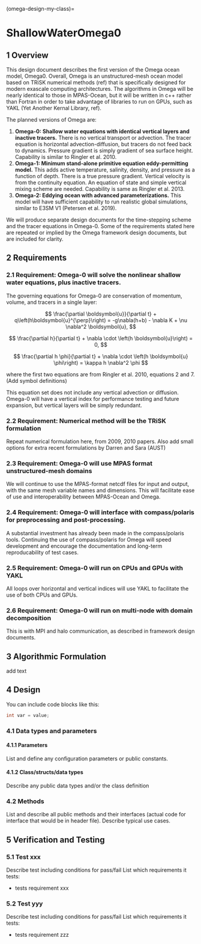 (omega-design-my-class)=
# ShallowWaterOmega0

## 1 Overview

This design document describes the first version of the Omega ocean model, Omega0. Overall, Omega is an unstructured-mesh ocean model based on TRiSK numerical methods (ref) that is specifically designed for modern exascale computing architectures. The algorithms in Omega will be nearly identical to those in MPAS-Ocean, but it will be written in c++ rather than Fortran in order to take advantage of libraries to run on GPUs, such as YAKL (Yet Another Kernal Library, ref). 

The planned versions of Omega are:
1. **Omega-0: Shallow water equations with identical vertical layers and inactive tracers.** There is no vertical transport or advection. The tracer equation is horizontal advection-diffusion, but tracers do not feed back to dynamics. Pressure gradient is simply gradient of sea surface height. Capability is similar to Ringler et al. 2010.
1. **Omega-1: Minimum stand-alone primitive equation eddy-permitting model.** This adds active temperature, salinity, density, and pressure as a function of depth. There is a true pressure gradient. Vertical velocity is from the continuity equation. An equation of state and simple vertical mixing scheme are needed. Capability is same as Ringler et al. 2013.
1. **Omega-2: Eddying ocean with advanced parameterizations.** This model will have sufficient capability to run realistic global simulations, similar to E3SM V1 (Petersen et al. 2019).


We will produce separate design documents for the time-stepping scheme and the tracer equations in Omega-0. Some of the requirements stated here are repeated or implied by the Omega framework design documents, but are included for clarity.

## 2 Requirements

### 2.1 Requirement: Omega-0 will solve the nonlinear shallow water equations, plus inactive tracers.

The governing equations for Omega-0 are conservation of momentum, volume, and tracers in a single layer:

$$
\frac{\partial \boldsymbol{u}}{\partial t} + q\left(h\boldsymbol{u}^{\perp}\right) = -g\nabla(h+b) - \nabla K + \nu \nabla^2 \boldsymbol{u},
$$

$$
\frac{\partial h}{\partial t} + \nabla \cdot \left(h \boldsymbol{u}\right) = 0,
$$

$$
\frac{\partial h \phi}{\partial t} + \nabla \cdot \left(h \boldsymbol{u} \phi\right) = \kappa h \nabla^2 \phi
$$

where the first two equations are from Ringler et al. 2010, equations 2 and 7. (Add symbol definitions)

This equation set does not include any vertical advection or diffusion. Omega-0 will have a vertical index for performance testing and future expansion, but vertical layers will be simply redundant.

### 2.2 Requirement: Numerical method will be the TRiSK formulation

Repeat numerical formulation here, from 2009, 2010 papers. Also add small options for extra recent formulations by Darren and Sara (AUST)

### 2.3 Requirement: Omega-0 will use MPAS format unstructured-mesh domains

We will continue to use the MPAS-format netcdf files for input and output, with the same mesh variable names and dimensions. This will facilitate ease of use and interoperability between MPAS-Ocean and Omega.

### 2.4 Requirement: Omega-0 will interface with compass/polaris for preprocessing and post-processing.

A substantial investment has already been made in the compass/polaris tools. Continuing the use of compass/polaris for Omega will speed development and encourage the documentation and long-term reproducability of test cases.

### 2.5 Requirement: Omega-0 will run on CPUs and GPUs with YAKL

All loops over horizontal and vertical indices will use YAKL to facilitate the use of both CPUs and GPUs.

### 2.6 Requirement: Omega-0 will run on multi-node with domain decomposition

This is with MPI and halo communication, as described in framework design documents.

## 3 Algorithmic Formulation

add text

## 4 Design

You can include code blocks like this:

```c++
int var = value;
```

### 4.1 Data types and parameters

#### 4.1.1 Parameters 

List and define any configuration parameters or public constants.

#### 4.1.2 Class/structs/data types

Describe any public data types and/or the class definition

### 4.2 Methods

List and describe all public methods and their interfaces (actual code for 
interface that would be in header file). Describe typical use cases.

## 5 Verification and Testing

### 5.1 Test xxx

Describe test including conditions for pass/fail
List which requirements it tests: 
  - tests requirement xxx

### 5.2 Test yyy

Describe test including conditions for pass/fail
List which requirements it tests: 
  - tests requirement zzz
